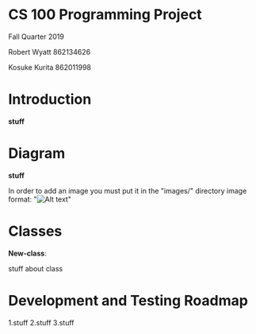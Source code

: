 # CS 100 Programming Project


Fall Quarter 2019

Robert Wyatt 862134626

Kosuke Kurita 862011998

# Introduction
**stuff**

# Diagram
**stuff**

In order to add an image you must put it in the "images/" directory
image format:   "![Alt text](url)"

# Classes
**New-class**: 

stuff about class

# Development and Testing Roadmap
1.stuff
2.stuff
	3.stuff


